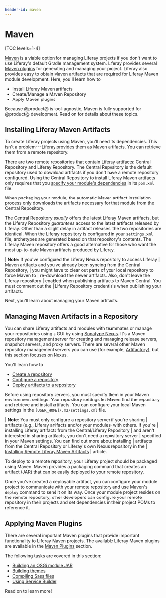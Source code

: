 ```yaml
---
header-id: maven
---
```


# Maven

[TOC levels=1-4]

[Maven](https://maven.apache.org/) is a viable option for managing Liferay
projects if you don't want to use Liferay's default Gradle management system.
Liferay provides several
[Maven plugins](/docs/7-2/reference/-/knowledge_base/r/maven-plugins) for
generating and managing your project. Liferay also provides easy to obtain Maven
artifacts that are required for Liferay Maven module development. Here, you'll
learn how to

- Install Liferay Maven artifacts
- Create/Manage a Maven Repository
- Apply Maven plugins

Because @product@ is tool-agnostic, Maven is fully supported for @product@
development. Read on for details about these topics.

## Installing Liferay Maven Artifacts

To create Liferay projects using Maven, you'll need its dependencies. This isn't
a problem---Liferay provides them as Maven artifacts. You can retrieve them from
a remote repository.

There are two remote repositories that contain Liferay artifacts: Central
Repository and Liferay Repository. The Central Repository is the default
repository used to download artifacts if you don't have a remote repository
configured. Using the Central Repository to install Liferay Maven artifacts only
requires that you 
[specify your module's dependencies](/docs/7-2/customization/-/knowledge_base/c/configuring-dependencies) 
in its `pom.xml` file. 

When packaging your module, the automatic Maven artifact installation process
only downloads the artifacts necessary for that module from the Central
Repository. 

The Central Repository *usually* offers the latest Liferay Maven artifacts, but
the Liferay Repository *guarantees* access to the latest artifacts released by
Liferay. Other than a slight delay in artifact releases, the two repositories
are identical. When the Liferay repository is configured in your `settings.xml`
file, archetypes are generated based on that repository's contents. The Liferay
Maven repository offers a good alternative for those who want the most
up-to-date Maven artifacts produced by Liferay. 

| **Note:** If you've configured the Liferay Nexus repository to access Liferay
| Maven artifacts and you've already been syncing from the Central Repository,
| you might have to clear out parts of your local repository to force Maven to
| re-download the newer artifacts. Also, don't leave the Liferay repository
| enabled when publishing artifacts to Maven Central. You must comment out the
| Liferay Repository credentials when publishing your artifacts.

Next, you'll learn about managing your Maven artifacts.

## Managing Maven Artifacts in a Repository

You can share Liferay artifacts and modules with teammates or manage your
repositories using a GUI by using
[Sonatype Nexus](http://www.sonatype.org/nexus/). It's a Maven repository
management server for creating and managing release servers, snapshot servers,
and proxy servers. There are several other Maven repository management servers
you can use (for example, [Artifactory](https://www.jfrog.com/artifactory/)),
but this section focuses on Nexus.

You'll learn how to

- [Create a repository](/docs/7-2/reference/-/knowledge_base/r/creating-a-maven-repository)
- [Configure a repository](/docs/7-2/reference/-/knowledge_base/r/configuring-local-maven-settings-to-access-repositories)
- [Deploy artifacts to a repository](/docs/7-2/reference/-/knowledge_base/r/deploying-liferay-maven-artifacts-to-a-repository)

Before using repository servers, you must specify them in your Maven environment
settings. Your repository settings let Maven find the repository and retrieve
and install artifacts. You can configure your local Maven settings in the
`[USER_HOME]/.m2/settings.xml` file.

| **Note**: You must only configure a repository server if you're sharing
| artifacts (e.g., Liferay artifacts and/or your modules) with others. If you're
| installing Liferay artifacts from the Central/Liferay Repository
| and aren't interested in sharing artifacts, you don't need a repository server
| specified in your Maven settings. You can find out more about installing
| artifacts from the Central Repository or Liferay's own Nexus repository in the
| [Installing Remote Liferay Maven Artifacts](/docs/7-2/reference/-/knowledge_base/r/installing-remote-liferay-maven-artifacts)
| article.

To deploy to a remote repository, your Liferay project should be packaged using
Maven. Maven provides a packaging command that creates an artifact (JAR) that
can be easily deployed to your remote repository.

Once you've created a deployable artifact, you can configure your module project
to communicate with your remote repository and use Maven's `deploy` command to
send it on its way. Once your module project resides on the remote repository,
other developers can configure your remote repository in their projects and set
dependencies in their project POMs to reference it.

## Applying Maven Plugins

There are several important Maven plugins that provide important functionality
to Liferay Maven projects. The available Liferay Maven plugins are available in
the [Maven Plugins](/docs/7-2/reference/-/knowledge_base/r/maven-plugins)
section.

The following tasks are covered in this section:

- [Building an OSGi module JAR](/docs/7-2/reference/-/knowledge_base/r/building-an-osgi-module-jar-with-maven)
- [Building themes](/docs/7-2/reference/-/knowledge_base/r/building-a-theme-with-maven)
- [Compiling Sass files](/docs/7-2/reference/-/knowledge_base/r/compiling-sass-files-in-a-maven-project)
- [Using Service Builder](/docs/7-2/reference/-/knowledge_base/r/using-service-builder-in-a-maven-project)

Read on to learn more!
